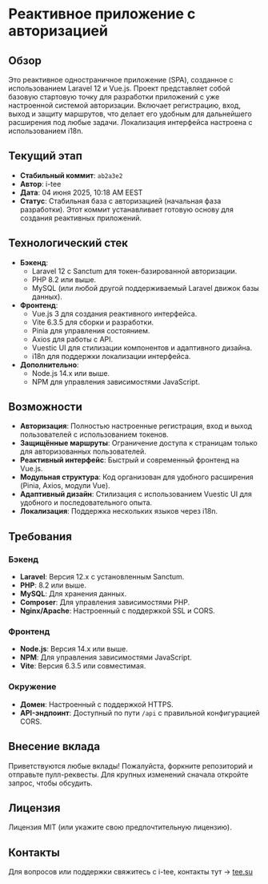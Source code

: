 # Реактивное приложение с авторизацией

## Обзор

Это реактивное одностраничное приложение (SPA), созданное с использованием Laravel 12 и Vue.js. Проект представляет собой базовую стартовую точку для разработки приложений с уже настроенной системой авторизации. Включает регистрацию, вход, выход и защиту маршрутов, что делает его удобным для дальнейшего расширения под любые задачи. Локализация интерфейса настроена с использованием i18n.

## Текущий этап

- **Стабильный коммит**: `ab2a3e2`
- **Автор**: i-tee
- **Дата**: 04 июня 2025, 10:18 AM EEST
- **Статус**: Стабильная база с авторизацией (начальная фаза разработки). Этот коммит устанавливает готовую основу для создания реактивных приложений.

## Технологический стек

- **Бэкенд**:
  - Laravel 12 с Sanctum для токен-базированной авторизации.
  - PHP 8.2 или выше.
  - MySQL (или любой другой поддерживаемый Laravel движок базы данных).
- **Фронтенд**:
  - Vue.js 3 для создания реактивного интерфейса.
  - Vite 6.3.5 для сборки и разработки.
  - Pinia для управления состоянием.
  - Axios для работы с API.
  - Vuestic UI для стилизации компонентов и адаптивного дизайна.
  - i18n для поддержки локализации интерфейса.
- **Дополнительно**:
  - Node.js 14.x или выше.
  - NPM для управления зависимостями JavaScript.

## Возможности

- **Авторизация**: Полностью настроенные регистрация, вход и выход пользователей с использованием токенов.
- **Защищённые маршруты**: Ограничение доступа к страницам только для авторизованных пользователей.
- **Реактивный интерфейс**: Быстрый и современный фронтенд на Vue.js.
- **Модульная структура**: Код организован для удобного расширения (Pinia, Axios, модули Vue).
- **Адаптивный дизайн**: Стилизация с использованием Vuestic UI для удобного и последовательного опыта.
- **Локализация**: Поддержка нескольких языков через i18n.

## Требования

### Бэкенд

- **Laravel**: Версия 12.x с установленным Sanctum.
- **PHP**: 8.2 или выше.
- **MySQL**: Для хранения данных.
- **Composer**: Для управления зависимостями PHP.
- **Nginx/Apache**: Настроенный с поддержкой SSL и CORS.

### Фронтенд

- **Node.js**: Версия 14.x или выше.
- **NPM**: Для управления зависимостями JavaScript.
- **Vite**: Версия 6.3.5 или совместимая.

### Окружение

- **Домен**: Настроенный с поддержкой HTTPS.
- **API-эндпоинт**: Доступный по пути `/api` с правильной конфигурацией CORS.

## Внесение вклада

Приветствуются любые вклады! Пожалуйста, форкните репозиторий и отправьте пулл-реквесты. Для крупных изменений сначала откройте запрос, чтобы обсудить.

## Лицензия

Лицензия MIT (или укажите свою предпочтительную лицензию).

## Контакты

Для вопросов или поддержки свяжитесь с i-tee, контакты тут -> [tee.su](https://tee.su)